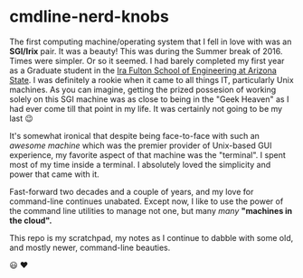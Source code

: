 # cmdline-nerd-knobs

The first computing machine/operating system that I fell in love with was an __SGI/Irix__ pair. It was a beauty! This was during the Summer break of 2016. Times were simpler. Or so it seemed. I had barely completed my first year as a Graduate student in the [Ira Fulton School of Engineering at Arizona State](https://explore.engineering.asu.edu/graduate-degrees/). I was definitely a rookie when it came to all things IT, particularly Unix machines. As you can imagine, getting the prized possesion of working solely on this SGI machine was as close to being in the "Geek Heaven" as I had ever come till that point in my life. It was certainly not going to be my last :wink:

It's somewhat ironical that despite being face-to-face with such an _awesome machine_ which was the premier provider of Unix-based GUI experience, my favorite aspect of that machine was the "terminal". I spent most of my time inside a terminal. I absolutely loved the simplicity and power that came with it.

Fast-forward two decades and a couple of years, and my love for command-line continues unabated. Except now, I like to use the power of the command line utilities to manage not one, but many _many_ __"machines in the cloud".__

This repo is my scratchpad, my notes as I continue to dabble with some old, and mostly newer, command-line beauties.

:smiley: :heart:
